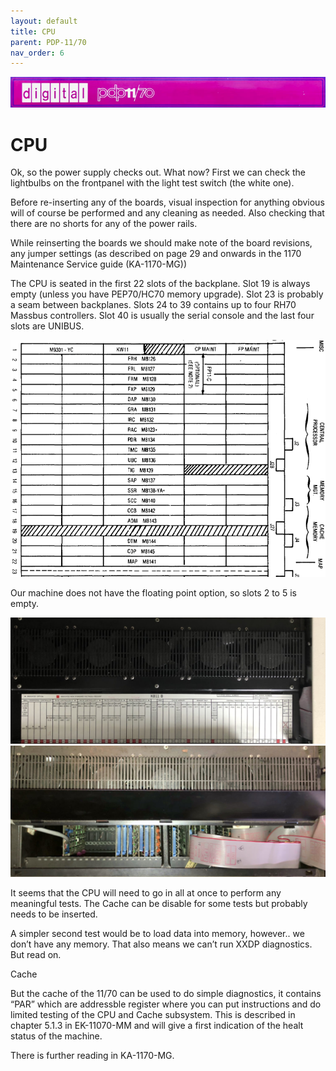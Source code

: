 ```yaml
---
layout: default
title: CPU
parent: PDP-11/70
nav_order: 6
---
```


![](../../assets/images/pdp-11-70/2021-03-17_09.56_Cabinet_header-1-768x75.jpg)

# CPU

Ok, so the power supply checks out. What now? First we can check the lightbulbs on the frontpanel with the light test switch (the white one).

Before re-inserting any of the boards, visual inspection for anything obvious will of course be performed and any cleaning as needed. Also checking that there are no shorts for any of the power rails.

While reinserting the boards we should make note of the board revisions, any jumper settings (as described on page 29 and onwards in the 1170 Maintenance Service guide (KA-1170-MG))

The CPU is seated in the first 22 slots of the backplane. Slot 19 is always empty (unless you have PEP70/HC70 memory upgrade). Slot 23 is probably a seam between backplanes. Slots 24 to 39 contains up to four RH70 Massbus controllers. Slot 40 is usually the serial console and the last four slots are UNIBUS.

![](../../assets/images/pdp-11-70/U9m3rku.png)

Our machine does not have the floating point option, so slots 2 to 5 is empty.

![](../../assets/images/pdp-11-70/2021-03-20_14.16_KB11B-1024x409.jpeg)
![](../../assets/images/pdp-11-70/2021-03-07_13.57_CPU_2-1024x428.jpg)

It seems that the CPU will need to go in all at once to perform any meaningful tests. The Cache can be disable for some tests but probably needs to be inserted.

A simpler second test would be to load data into memory, however.. we don’t have any memory. That also means we can’t run XXDP diagnostics. But read on.

Cache

But the cache of the 11/70 can be used to do simple diagnostics, it contains “PAR” which are addressble register where you can put instructions and do limited testing of the CPU and Cache subsystem. This is described in chapter 5.1.3 in EK-11070-MM and will give a first indication of the healt status of the machine.

There is further reading in KA-1170-MG.